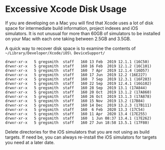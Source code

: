 # Excessive Xcode Disk Usage

If you are developing on a Mac you will find that Xcode uses a lot of disk space for intermediate build information, project indexes and iOS simulators. It is not unusual for more than 60GB of simulators to be installed on your Mac with each one taking between 2.5GB and 3.5GB.

A quick way to recover disk space is to examine the contents of `~/Library/Developer/Xcode/iOS\ DeviceSupport/` 

```shell
drwxr-xr-x   5 gregsmith  staff   160 13 Feb  2019 12.1.1 (16C50)
drwxr-xr-x   5 gregsmith  staff   160 16 Feb  2019 12.1.2 (16C101)
drwxr-xr-x   5 gregsmith  staff   160  7 Apr  2019 12.1.4 (16D57)
drwxr-xr-x   5 gregsmith  staff   160 17 Jun  2019 12.2 (16E227)
drwxr-xr-x   5 gregsmith  staff   160  7 Sep  2019 12.3.1 (16F203)
drwxr-xr-x   5 gregsmith  staff   160 22 Sep  2019 12.4.1 (16G102)
drwxr-xr-x   5 gregsmith  staff   160 28 Sep  2019 13.1 (17A844)
drwxr-xr-x   5 gregsmith  staff   160 20 Oct  2019 13.1.2 (17A860)
drwxr-xr-x   5 gregsmith  staff   160 26 Oct  2019 13.1.3 (17A878)
drwxr-xr-x   5 gregsmith  staff   160 15 Nov  2019 13.2 (17B84)
drwxr-xr-x   5 gregsmith  staff   160 14 Dec  2019 13.2.3 (17B111)
drwxr-xr-x   5 gregsmith  staff   160  6 Feb  2020 13.3 (17C54)
drwxr-xr-x   5 gregsmith  staff   160 11 Apr  2020 13.4 (17E255)
drwxr-xr-x   5 gregsmith  staff   160  1 Jun 08:37 13.4.1 (17E262)
drwxr-xr-x   5 gregsmith  staff   160 27 Jun 18:58 13.5.1 (17F80)
```

Delete directories for the iOS simulators that you are not using as build targets. If need be, you can always re-install the iOS simulators for targets you need at a later date.